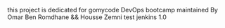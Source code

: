 this project is dedicated for gomycode DevOps bootcamp
maintained By Omar Ben Romdhane && Housse Zemni
test jenkins 1.0